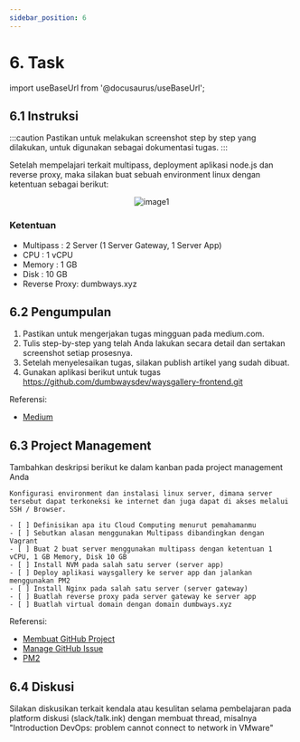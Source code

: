 ```yaml
---
sidebar_position: 6
---
```


# 6. Task

import useBaseUrl from '@docusaurus/useBaseUrl';

## 6.1 Instruksi

:::caution
Pastikan untuk melakukan screenshot step by step yang dilakukan, untuk digunakan sebagai dokumentasi tugas.
:::

Setelah mempelajari terkait multipass, deployment aplikasi node.js dan reverse proxy, maka silakan buat sebuah environment linux dengan ketentuan sebagai berikut:

<center>
<img alt="image1" src={useBaseUrl('img/docs/w12.png')} />
</center>

### Ketentuan
- Multipass    : 2 Server (1 Server Gateway, 1 Server App)
- CPU          : 1 vCPU
- Memory       : 1 GB
- Disk         : 10 GB
- Reverse Proxy: dumbways.xyz

## 6.2 Pengumpulan
1. Pastikan untuk mengerjakan tugas mingguan pada medium.com.
2. Tulis step-by-step yang telah Anda lakukan secara detail dan sertakan screenshot setiap prosesnya. 
3. Setelah menyelesaikan tugas, silakan publish artikel yang sudah dibuat.
4. Gunakan aplikasi berikut untuk tugas https://github.com/dumbwaysdev/waysgallery-frontend.git

Referensi:
- [Medium](/Getting-Started/Medium/Medium)

## 6.3 Project Management
Tambahkan deskripsi berikut ke dalam kanban pada project management Anda
```
Konfigurasi environment dan instalasi linux server, dimana server tersebut dapat terkoneksi ke internet dan juga dapat di akses melalui SSH / Browser.

- [ ] Definisikan apa itu Cloud Computing menurut pemahamanmu
- [ ] Sebutkan alasan menggunakan Multipass dibandingkan dengan Vagrant
- [ ] Buat 2 buat server menggunakan multipass dengan ketentuan 1 vCPU, 1 GB Memory, Disk 10 GB
- [ ] Install NVM pada salah satu server (server app)
- [ ] Deploy aplikasi waysgallery ke server app dan jalankan menggunakan PM2
- [ ] Install Nginx pada salah satu server (server gateway)
- [ ] Buatlah reverse proxy pada server gateway ke server app
- [ ] Buatlah virtual domain dengan domain dumbways.xyz
```

Referensi:
- [Membuat GitHub Project](/Getting-Started/Project-Management/Make-Project-Management)
- [Manage GitHub Issue](/Getting-Started/Project-Management/Issue-Dan-Status-Project)
- [PM2](https://www.npmjs.com/package/pm2)

## 6.4 Diskusi
Silakan diskusikan terkait kendala atau kesulitan selama pembelajaran pada platform diskusi (slack/talk.ink) dengan membuat thread, misalnya "Introduction DevOps: problem cannot connect to network in VMware" 